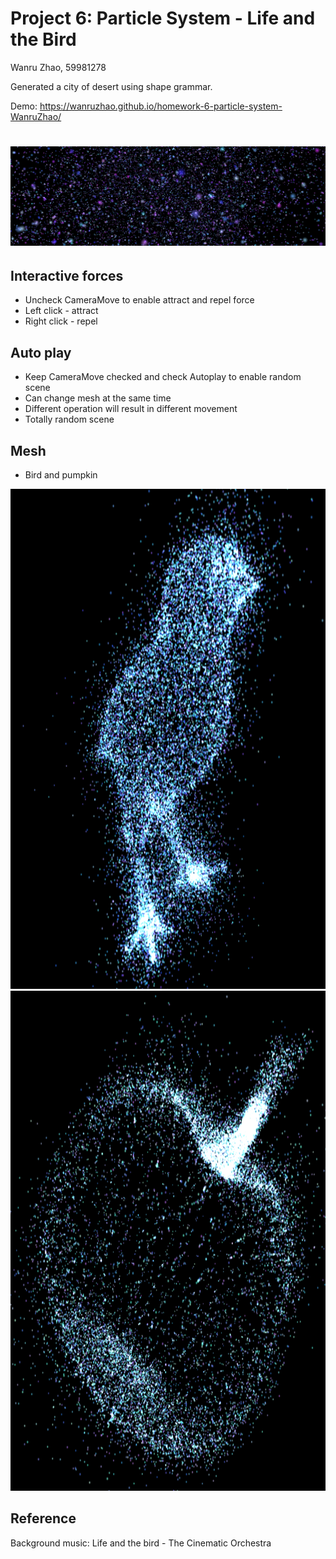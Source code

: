 
# Project 6: Particle System - Life and the Bird

Wanru Zhao, 59981278

Generated a city of desert using shape grammar.

Demo: https://wanruzhao.github.io/homework-6-particle-system-WanruZhao/

![](./res/none.png)
======

## Interactive forces
  - Uncheck CameraMove to enable attract and repel force
  - Left click - attract
  - Right click - repel
  
## Auto play
  - Keep CameraMove checked and check Autoplay to enable random scene
  - Can change mesh at the same time
  - Different operation will result in different movement
  - Totally random scene
  
## Mesh
  - Bird and pumpkin
  

<img src="./res/bird2.png" width="800" height="800">
<img src="./res/pump.png" width="800" height="800">

## Reference

Background music: Life and the bird - The Cinematic Orchestra
